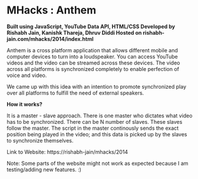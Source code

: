 MHacks : Anthem
===============
<b>
Built using JavaScript, YouTube Data API, HTML/CSS
</b>

<b>
Developed by Rishabh Jain, Kanishk Thareja, Dhruv Diddi
</b>

<b>
Hosted on rishabh-jain.com/mhacks/2014/index.html
</b>

Anthem is a cross platform application that allows different mobile and computer devices to turn into a loudspeaker. You can access YouTube videos and the video can be streamed across these devices. The video across all platforms is synchronized completely to enable perfection of voice and video. 

We came up with this idea with an intention to promote synchronized play over all platforms to fulfill the need of external speakers. 

<b>How it works?</b>

It is a master - slave approach. There is one master who dictates what video has to be synchronized. There can be N number of slaves. These slaves follow the master. The script in the master continously sends the exact position being played in the video; and this data is picked up by the slaves to synchronize themselves. 

Link to Website: https://rishabh-jain/mhacks/2014

Note: Some parts of the website might not work as expected because I am testing/adding new features. :)
